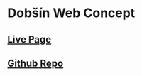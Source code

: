 # Dobšín Web Concept

## [Live Page](https://ttoomas.github.io/dobsin-web-concept/)
## [Github Repo](https://github.com/ttoomas/dobsin-web-concept)